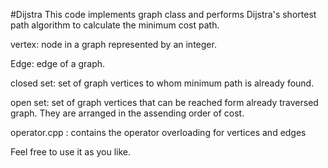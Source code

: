 #Dijstra
This code implements graph class and performs Dijstra's shortest path algorithm to calculate the minimum cost path. 

vertex: node in a graph represented by an integer.

Edge: edge of a graph.

closed set: set of graph vertices to whom minimum path is already found. 

open set: set of graph vertices that can be reached form already traversed graph. They are arranged in the assending order of cost.

operator.cpp : contains the operator overloading for vertices and edges

Feel free to use it as you like.
